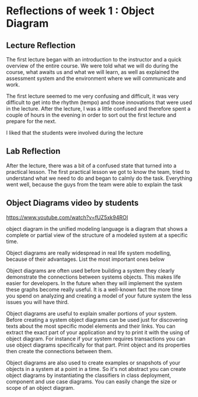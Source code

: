 # Reflections of week 1 : Object Diagram

## Lecture Reflection
The first lecture began with an introduction to the instructor and a quick overview of
the entire course. We were told what we will do during the course, what awaits us and
what we will learn, as well as explained the assessment system and the environment
where we will communicate and work.

The first lecture seemed to me very confusing and difficult, it was
very difficult to get into the rhythm (tempo) and those innovations that
were used in the lecture. After the lecture, I was a little confused
and therefore spent a couple of hours in the evening in order to
sort out the first lecture and prepare for the next.

I liked that the students were involved during the lecture

## Lab Reflection
After the lecture, there was a bit of a confused state that turned into a practical lesson. 
The first practical lesson we got to know the team, tried to understand what we need to do and began to calmly do the task. Everything went well, because the guys from the team were able to explain the task


## Object Diagrams video by students 
https://www.youtube.com/watch?v=fUZ5xk94ROI

object diagram in the unified modeling language is a diagram that shows a complete or partial view of the structure of a modeled system at a specific time.

Object diagrams are really widespread in real life system modelling, because of their advantages. List the most important ones below 

Object diagrams are often used before building a system they clearly demonstrate the connections between systems objects. This makes life easier for developers. In the future when they will implement the system these graphs become really useful. It is a well-known fact the more time you spend on analyzing and creating a model of your future system the less issues you will have third.

Object diagrams are useful to explain smaller portions of your system. Before creating a system object diagrams can be used just for discovering texts about the most specific model elements and their links. You can extract the exact part of your application and try to print it with the using of object diagram. For instance if your system requires transactions you can use object diagrams specifically for that part. Print object and its properties then create the connections between them.

Object diagrams are also used to create examples or snapshots of your objects in a system at a point in a time. So it's not abstract you can create object diagrams by instantiating the classifiers in class deployment, component and use case diagrams. You can easily change the size or scope of an object diagram. 